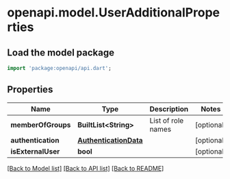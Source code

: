 # openapi.model.UserAdditionalProperties

## Load the model package
```dart
import 'package:openapi/api.dart';
```

## Properties
Name | Type | Description | Notes
------------ | ------------- | ------------- | -------------
**memberOfGroups** | **BuiltList&lt;String&gt;** | List of role names | [optional] 
**authentication** | [**AuthenticationData**](AuthenticationData.md) |  | [optional] 
**isExternalUser** | **bool** |  | [optional] 

[[Back to Model list]](../README.md#documentation-for-models) [[Back to API list]](../README.md#documentation-for-api-endpoints) [[Back to README]](../README.md)


